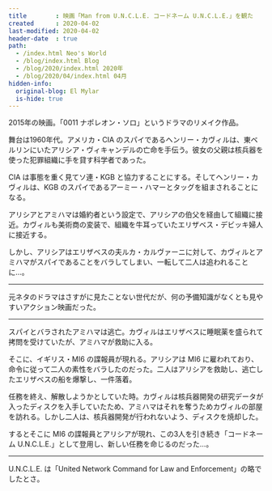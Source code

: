 ```yaml
---
title        : 映画「Man from U.N.C.L.E. コードネーム U.N.C.L.E.」を観た
created      : 2020-04-02
last-modified: 2020-04-02
header-date  : true
path:
  - /index.html Neo's World
  - /blog/index.html Blog
  - /blog/2020/index.html 2020年
  - /blog/2020/04/index.html 04月
hidden-info:
  original-blog: El Mylar
  is-hide: true
---
```


2015年の映画。「0011 ナポレオン・ソロ」というドラマのリメイク作品。

舞台は1960年代。アメリカ・CIA のスパイであるヘンリー・カヴィルは、東ベルリンにいたアリシア・ヴィキャンデルの亡命を手伝う。彼女の父親は核兵器を使った犯罪組織に手を貸す科学者であった。

CIA は事態を重く見てソ連・KGB と協力することにする。そしてヘンリー・カヴィルは、KGB のスパイであるアーミー・ハマーとタッグを組まされることになる。

アリシアとアミハマは婚約者という設定で、アリシアの伯父を経由して組織に接近。カヴィルも美術商の変装で、組織を牛耳っていたエリザベス・デビッキ婦人に接近する。

しかし、アリシアはエリザベスの夫ルカ・カルヴァーニに対して、カヴィルとアミハマがスパイであることをバラしてしまい、一転して二人は追われることに…。

---

元ネタのドラマはさすがに見たことない世代だが、何の予備知識がなくとも見やすいアクション映画だった。

---

スパイとバラされたアミハマは逃亡。カヴィルはエリザベスに睡眠薬を盛られて拷問を受けていたが、アミハマが救助に入る。

そこに、イギリス・MI6 の諜報員が現れる。アリシアは MI6 に雇われており、命令に従って二人の素性をバラしたのだった。二人はアリシアを救助し、逃亡したエリザベスの船を爆撃し、一件落着。

任務を終え、解散しようかとしていた時。カヴィルは核兵器開発の研究データが入ったディスクを入手していたため、アミハマはそれを奪うためカヴィルの部屋を訪れる。しかし二人は、核兵器開発が行われないよう、ディスクを焼却した。

するとそこに MI6 の諜報員とアリシアが現れ、この3人を引き続き「コードネーム U.N.C.L.E.」として登用し、新しい任務を命じるのだった…。

---

U.N.C.L.E. は「United Network Command for Law and Enforcement」の略でしたとさ。
